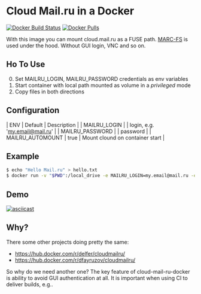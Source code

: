 # Cloud Mail.ru in a Docker

[![Docker Build Status](https://img.shields.io/docker/build/udalov/cloud-mail-ru-docker.svg)](https://hub.docker.com/r/udalov/cloud-mail-ru-docker/)
[![Docker Pulls](https://img.shields.io/docker/pulls/udalov/cloud-mail-ru-docker.svg)](https://hub.docker.com/r/udalov/cloud-mail-ru-docker)


With this image you can mount cloud.mail.ru as a FUSE path. [MARC-FS](https://gitlab.com/Kanedias/MARC-FS.git) is used under the hood. Without GUI login, VNC and so on.

## Ho To Use

0. Set MAILRU_LOGIN, MAILRU_PASSWORD credentials as env variables
1. Start container with local path mounted as volume in a _privileged_ mode
3. Copy files in both directions

## Configuration

| ENV              | Default | Description                     |
| MAILRU_LOGIN     |         | login, e.g. 'my.email@mail.ru'  |
| MAILRU_PASSWORD  |         | password                        |
| MAILRU_AUTOMOUNT | true    | Mount clound on container start |


## Example

```bash
$ echo "Hello Mail.ru" > hello.txt
$ docker run -v "$PWD":/local_drive -e MAILRU_LOGIN=my.email@mail.ru -e MAILRU_PASSWORD=secret123 --rm --privileged -i -t udalov/cloud-mail-ru-docker cp /local_drive/hello.txt /tmp/mailru/hello.txt
```

## Demo

[![asciicast](https://asciinema.org/a/KYOJc3j2soDZ6IGXg3LoAqxd4.png)](https://asciinema.org/a/KYOJc3j2soDZ6IGXg3LoAqxd4)

## Why?

There some other projects doing pretty the same:

* https://hub.docker.com/r/delfer/cloudmailru/
* https://hub.docker.com/r/dfayruzov/cloudmailru/

So why do we need another one? The key feature of cloud-mail-ru-docker is ability to avoid GUI authentication at all. It is important when using CI to deliver builds, e.g.. 
